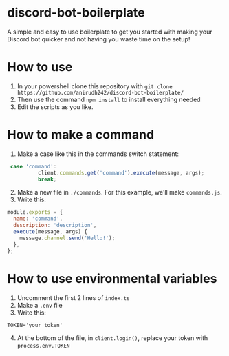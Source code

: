 ﻿# discord-bot-boilerplate
A simple and easy to use boilerplate to get you started with making your Discord bot quicker and not having you waste time on the setup!
# How to use
1) In your powershell clone this repository with `git clone https://github.com/anirudh242/discord-bot-boilerplate/`
2) Then use the command `npm install` to install everything needed
3) Edit the scripts as you like.
# How to make a command
1) Make a case like this in the commands switch statement:
```js
 case 'command':
          client.commands.get('command').execute(message, args);
          break;
```
2) Make a new file in `./commands`. For this example, we'll make `commands.js`.
3) Write this:
```js
module.exports = {
  name: 'command',
  description: 'description',
  execute(message, args) {
    message.channel.send('Hello!');
  },
};
```

# How to use environmental variables
1) Uncomment the first 2 lines of `index.ts`
2) Make a `.env` file
3) Write this:
```env
TOKEN='your token'
```
4) At the bottom of the file, in `client.login()`, replace your token with `process.env.TOKEN`
